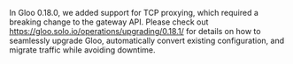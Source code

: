 In Gloo 0.18.0, we added support for TCP proxying, which required a breaking change to the gateway API. 
Please check out https://gloo.solo.io/operations/upgrading/0.18.1/ for details on how to seamlessly upgrade Gloo, 
automatically convert existing configuration, and migrate traffic while avoiding downtime. 
